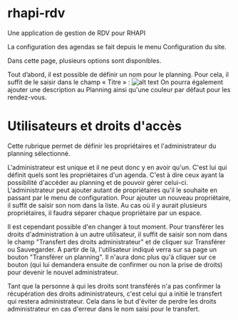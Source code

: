 # rhapi-rdv
Une application de gestion de RDV pour RHAPI

La configuration des agendas se fait depuis le menu Configuration du site.

Dans cette page, plusieurs options sont disponibles.

Tout d’abord, il est possible de définir un nom pour le planning. 
Pour cela, il suffit de le saisir dans le champ « Titre » :
![alt text](https://image.noelshack.com/fichiers/2018/15/5/1523621170-capture-d-ecran-2018-04-10-a-16-35-16.png)
On pourra également ajouter une description au Planning ainsi qu'une couleur par défaut pour les rendez-vous.

# Utilisateurs et droits d'accès

Cette rubrique permet de définir les propriétaires et l'administrateur du planning sélectionné.

L'administrateur est unique et il ne peut donc y en avoir qu'un.
C'est lui qui définit quels sont les propriétaires d'un agenda. C'est à dire ceux ayant la possibilité d'accéder au planning et de pouvoir gérer celui-ci.
L'administrateur peut ajouter autant de propriétaires qu'il le souhaite en passant par le menu de configuration.
Pour ajouter un nouveau propriétaire, il suffit de saisir son nom dans la liste. 
Au cas où il y aurait plusieurs propriétaires, il faudra séparer chaque propriétaire par un espace.

Il est cependant possible d'en changer à tout moment.
Pour transférer les droits d'administration à un autre utilisateur, il suffit de saisir son nom dans le champ "Transfert des droits administrateur" et de cliquer sur Transférer ou Sauvegarder.
A partir de là, l'utilisateur indiqué verra sur sa page un bouton "Transférer un planning". Il n'aura donc plus qu'à cliquer sur ce bouton (qui lui demandera ensuite de confirmer ou non la prise de droits) pour devenir le nouvel administrateur.

Tant que la personne à qui les droits sont transférés n'a pas confirmer la récupération des droits administrateurs, c'est celui qui a initié le transfert qui restera administrateur. 
Cela dans le but d'éviter de perdre les droits administrateur en cas d'erreur dans le nom saisi pour le transfert.
